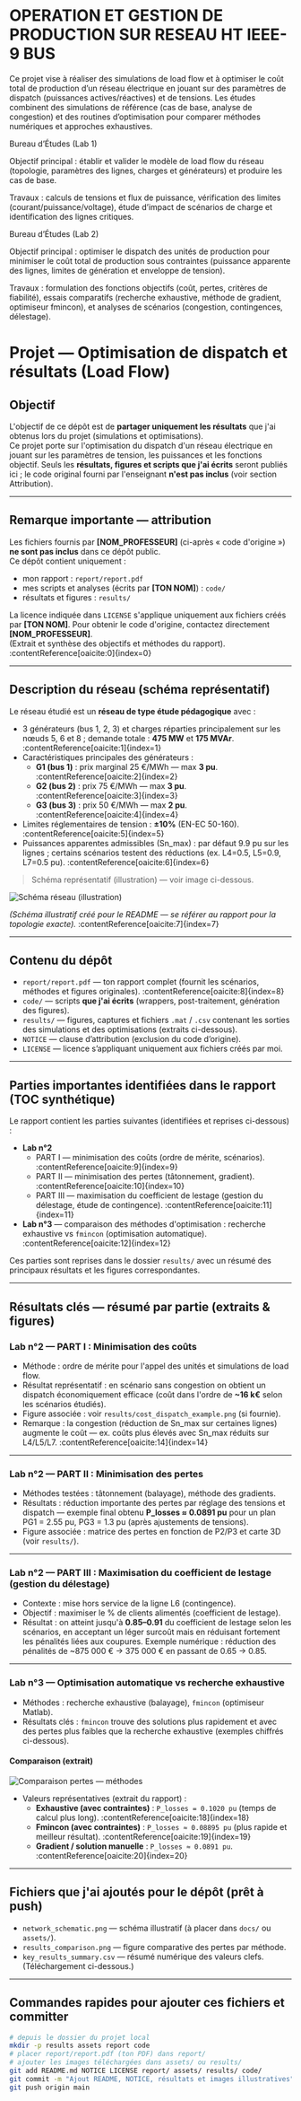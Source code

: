 # OPERATION ET GESTION DE PRODUCTION SUR RESEAU HT IEEE-9 BUS

Ce projet vise à réaliser des simulations de load flow et à optimiser le coût total de production d’un réseau électrique en jouant sur des paramètres de dispatch (puissances actives/réactives) et de tensions. Les études combinent des simulations de référence (cas de base, analyse de congestion) et des routines d’optimisation pour comparer méthodes numériques et approches exhaustives.

Bureau d’Études (Lab 1)

Objectif principal : établir et valider le modèle de load flow du réseau (topologie, paramètres des lignes, charges et générateurs) et produire les cas de base. 

Travaux : calculs de tensions et flux de puissance, vérification des limites (courant/puissance/voltage), étude d’impact de scénarios de charge et identification des lignes critiques.

Bureau d’Études (Lab 2)

Objectif principal : optimiser le dispatch des unités de production pour minimiser le coût total de production sous contraintes (puissance apparente des lignes, limites de génération et enveloppe de tension).

Travaux : formulation des fonctions objectifs (coût, pertes, critères de fiabilité), essais comparatifs (recherche exhaustive, méthode de gradient, optimiseur fmincon), et analyses de scénarios (congestion, contingences, délestage).


# Projet — Optimisation de dispatch et résultats (Load Flow)

## Objectif
L'objectif de ce dépôt est de **partager uniquement les résultats** que j'ai obtenus lors du projet (simulations et optimisations).  
Ce projet porte sur l'optimisation du dispatch d'un réseau électrique en jouant sur les paramètres de tension, les puissances et les fonctions objectif. Seuls les **résultats, figures et scripts que j'ai écrits** seront publiés ici ; le code original fourni par l'enseignant **n'est pas inclus** (voir section Attribution).

---

## Remarque importante — attribution
Les fichiers fournis par **[NOM_PROFESSEUR]** (ci-après « code d'origine ») **ne sont pas inclus** dans ce dépôt public.  
Ce dépôt contient uniquement :
- mon rapport : `report/report.pdf`
- mes scripts et analyses (écrits par **[TON NOM]**) : `code/`
- résultats et figures : `results/`  

La licence indiquée dans `LICENSE` s'applique uniquement aux fichiers créés par **[TON NOM]**. Pour obtenir le code d'origine, contactez directement **[NOM_PROFESSEUR]**.  
(Extrait et synthèse des objectifs et méthodes du rapport). :contentReference[oaicite:0]{index=0}

---

## Description du réseau (schéma représentatif)
Le réseau étudié est un **réseau de type étude pédagogique** avec :
- 3 générateurs (bus 1, 2, 3) et charges réparties principalement sur les nœuds 5, 6 et 8 ; demande totale : **475 MW** et **175 MVAr**. :contentReference[oaicite:1]{index=1}  
- Caractéristiques principales des générateurs :
  - **G1 (bus 1)** : prix marginal 25 €/MWh — max **3 pu**. :contentReference[oaicite:2]{index=2}  
  - **G2 (bus 2)** : prix 75 €/MWh — max **3 pu**. :contentReference[oaicite:3]{index=3}  
  - **G3 (bus 3)** : prix 50 €/MWh — max **2 pu**. :contentReference[oaicite:4]{index=4}  
- Limites réglementaires de tension : **±10%** (EN-EC 50-160). :contentReference[oaicite:5]{index=5}  
- Puissances apparentes admissibles (Sn_max) : par défaut 9.9 pu sur les lignes ; certains scénarios testent des réductions (ex. L4=0.5, L5=0.9, L7=0.5 pu). :contentReference[oaicite:6]{index=6}

> Schéma représentatif (illustration) — voir image ci-dessous.

![Schéma réseau (illustration)](sandbox:/mnt/data/network_schematic.png)

*(Schéma illustratif créé pour le README — se référer au rapport pour la topologie exacte).* :contentReference[oaicite:7]{index=7}

---

## Contenu du dépôt
- `report/report.pdf` — ton rapport complet (fournit les scénarios, méthodes et figures originales). :contentReference[oaicite:8]{index=8}  
- `code/` — scripts **que j'ai écrits** (wrappers, post-traitement, génération des figures).  
- `results/` — figures, captures et fichiers `.mat` / `.csv` contenant les sorties des simulations et des optimisations (extraits ci-dessous).  
- `NOTICE` — clause d’attribution (exclusion du code d’origine).  
- `LICENSE` — licence s’appliquant uniquement aux fichiers créés par moi.

---

## Parties importantes identifiées dans le rapport (TOC synthétique)
Le rapport contient les parties suivantes (identifiées et reprises ci-dessous) :  
- **Lab n°2**  
  - PART I — minimisation des coûts (ordre de mérite, scénarios). :contentReference[oaicite:9]{index=9}  
  - PART II — minimisation des pertes (tâtonnement, gradient). :contentReference[oaicite:10]{index=10}  
  - PART III — maximisation du coefficient de lestage (gestion du délestage, étude de contingence). :contentReference[oaicite:11]{index=11}  
- **Lab n°3** — comparaison des méthodes d'optimisation : recherche exhaustive vs `fmincon` (optimisation automatique). :contentReference[oaicite:12]{index=12}

Ces parties sont reprises dans le dossier `results/` avec un résumé des principaux résultats et les figures correspondantes.

---

## Résultats clés — résumé par partie (extraits & figures)

### Lab n°2 — PART I : Minimisation des coûts
- Méthode : ordre de mérite pour l'appel des unités et simulations de load flow.  
- Résultat représentatif : en scénario sans congestion on obtient un dispatch économiquement efficace (coût dans l'ordre de **~16 k€** selon les scénarios étudiés).   
- Figure associée : voir `results/cost_dispatch_example.png` (si fournie).  
- Remarque : la congestion (réduction de Sn_max sur certaines lignes) augmente le coût — ex. coûts plus élevés avec Sn_max réduits sur L4/L5/L7. :contentReference[oaicite:14]{index=14}

---

### Lab n°2 — PART II : Minimisation des pertes
- Méthodes testées : tâtonnement (balayage), méthode des gradients.  
- Résultats : réduction importante des pertes par réglage des tensions et dispatch — exemple final obtenu **P_losses ≈ 0.0891 pu** pour un plan PG1 = 2.55 pu, PG3 = 1.3 pu (après ajustements de tensions).   
- Figure associée : matrice des pertes en fonction de P2/P3 et carte 3D (voir `results/`).

---

### Lab n°2 — PART III : Maximisation du coefficient de lestage (gestion du délestage)
- Contexte : mise hors service de la ligne L6 (contingence).  
- Objectif : maximiser le % de clients alimentés (coefficient de lestage).  
- Résultat : on atteint jusqu'à **0.85–0.91** du coefficient de lestage selon les scénarios, en acceptant un léger surcoût mais en réduisant fortement les pénalités liées aux coupures. Exemple numérique : réduction des pénalités de ~875 000 € → 375 000 € en passant de 0.65 → 0.85. 

---

### Lab n°3 — Optimisation automatique vs recherche exhaustive
- Méthodes : recherche exhaustive (balayage), `fmincon` (optimiseur Matlab).  
- Résultats clés : `fmincon` trouve des solutions plus rapidement et avec des pertes plus faibles que la recherche exhaustive (exemples chiffrés ci-dessous). 

#### Comparaison (extrait)
![Comparaison pertes — méthodes](sandbox:/mnt/data/results_comparison.png)

- Valeurs représentatives (extrait du rapport) :
  - **Exhaustive (avec contraintes)** : `P_losses = 0.1020 pu` (temps de calcul plus long). :contentReference[oaicite:18]{index=18}  
  - **Fmincon (avec contraintes)** : `P_losses ≈ 0.08895 pu` (plus rapide et meilleur résultat). :contentReference[oaicite:19]{index=19}  
  - **Gradient / solution manuelle** : `P_losses ≈ 0.0891 pu`. :contentReference[oaicite:20]{index=20}

---

## Fichiers que j'ai ajoutés pour le dépôt (prêt à push)
- `network_schematic.png` — schéma illustratif (à placer dans `docs/` ou `assets/`).  
- `results_comparison.png` — figure comparative des pertes par méthode.  
- `key_results_summary.csv` — résumé numérique des valeurs clefs.  
(Téléchargement ci-dessous.)

---

## Commandes rapides pour ajouter ces fichiers et committer
```bash
# depuis le dossier du projet local
mkdir -p results assets report code
# placer report/report.pdf (ton PDF) dans report/
# ajouter les images téléchargées dans assets/ ou results/
git add README.md NOTICE LICENSE report/ assets/ results/ code/
git commit -m "Ajout README, NOTICE, résultats et images illustratives"
git push origin main
